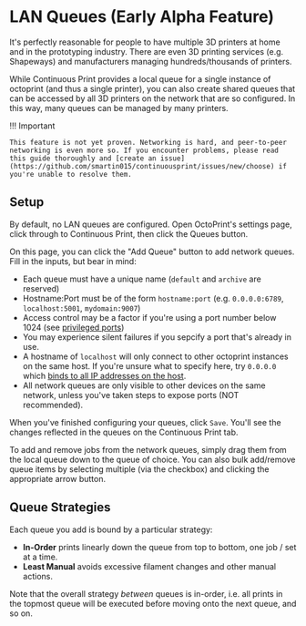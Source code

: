 # LAN Queues (Early Alpha Feature)

It's perfectly reasonable for people to have multiple 3D printers at home and in the prototyping industry. There are even 3D printing services (e.g. Shapeways) and manufacturers managing hundreds/thousands of printers.

While Continuous Print provides a local queue for a single instance of octoprint (and thus a single printer), you can also create shared queues that can be accessed by all 3D printers on the network that are so configured. In this way, many queues can be managed by many printers.

!!! Important

    This feature is not yet proven. Networking is hard, and peer-to-peer networking is even more so. If you encounter problems, please read this guide thoroughly and [create an issue](https://github.com/smartin015/continuousprint/issues/new/choose) if you're unable to resolve them.

## Setup

By default, no LAN queues are configured. Open OctoPrint's settings page, click through to Continuous Print, then click the Queues button.

On this page, you can click the "Add Queue" button to add network queues. Fill in the inputs, but bear in mind:

* Each queue must have a unique name (`default` and `archive` are reserved)
* Hostname:Port must be of the form `hostname:port` (e.g. `0.0.0.0:6789`, `localhost:5001`, `mydomain:9007`)
* Access control may be a factor if you're using a port number below 1024 (see [privileged ports](https://www.w3.org/Daemon/User/Installation/PrivilegedPorts.html))
* You may experience silent failures if you sepcify a port that's already in use.
* A hostname of `localhost` will only connect to other octoprint instances on the same host. If you're unsure what to specify here, try `0.0.0.0` which [binds to all IP addresses on the host](https://en.wikipedia.org/wiki/0.0.0.0).
* All network queues are only visible to other devices on the same network, unless you've taken steps to expose ports (NOT recommended).

When you've finished configuring your queues, click `Save`. You'll see the changes reflected in the queues on the Continuous Print tab.

To add and remove jobs from the network queues, simply drag them from the local queue down to the queue of choice. You can also bulk add/remove queue items by selecting multiple (via the checkbox) and clicking the appropriate arrow button.

## Queue Strategies

Each queue you add is bound by a particular strategy:

*  **In-Order** prints linearly down the queue from top to bottom, one job / set at a time.
*  **Least Manual** avoids excessive filament changes and other manual actions.

Note that the overall strategy *between* queues is in-order, i.e. all prints in the topmost queue will be executed before moving onto the next queue, and so on.
